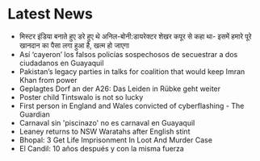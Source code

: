 # Latest News
-  मिस्टर इंडिया बनाते हुए डरे हुए थे अनिल-बोनी:डायरेक्टर शेखर कपूर से कहा था- इसमें हमारे पूरे खानदान का पैसा लगा हुआ है, खत्म हो जाएगा
-  Así ‘cayeron’ los falsos policías sospechosos de secuestrar a dos ciudadanos en Guayaquil
-  Pakistan’s legacy parties in talks for coalition that would keep Imran Khan from power
-  Geplagtes Dorf an der A26: Das Leiden in Rübke geht weiter
-  Poster child Tintswalo is not so lucky
-  First person in England and Wales convicted of cyberflashing - The Guardian
-  Carnaval sin 'piscinazo' no es carnaval en Guayaquil
-  Leaney returns to NSW Waratahs after English stint
-  Bhopal: 3 Get Life Imprisonment In Loot And Murder Case
-  El Candil: 10 años después y con la misma fuerza
